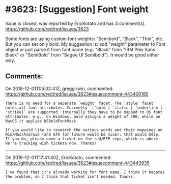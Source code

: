 
#3623: [Suggestion] Font weight
================================================================================
Issue is closed, was reported by EricKotato and has 4 comment(s).
<https://github.com/red/red/issues/3623>

Some fonts are using custom font weights: "Semibold", "Black", "Thin", etc. But you can set only bold.
My suggestion is: add "weight" parameter to Font object or just parse it from font name (e.g. "Black" from "IBM Plex Sans Black" or "SemiBold" from "Segoe UI Semibold"). It would be good either way.


Comments:
--------------------------------------------------------------------------------

On 2018-12-01T05:02:41Z, greggirwin, commented:
<https://github.com/red/red/issues/3623#issuecomment-443400185>

    There is no need for a separate `weight` facet. The `style` facet holds all font attributes. Currently `['bold | 'italic | 'underline | 'strike]` are supported. Internally they have to be mapped to OS font attributes. e.g., on Windows, bold assigns a weight of 700, while on MacOS it applies NSBoldFontMask. 
    
    If you would like to research the various words and their mappings on Win/Mac/Android (and GTK for future would be nice), that would help. If you do, please open a ticket on the red/REP repo, which is where we're tracking wish tickets now. Thanks!

--------------------------------------------------------------------------------

On 2018-12-01T17:41:40Z, EricKotato, commented:
<https://github.com/red/red/issues/3623#issuecomment-443443935>

    I've found that it's already working for font name. I think it negates the problem, so I think that ticket isn't needed. Thanks.


